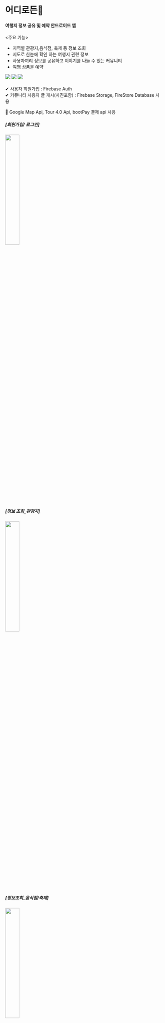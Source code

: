 # 어디로든🧳

#### 여행지 정보 공유 및 예약 안드로이드 앱

<주요 기능>
- 지역별 관광지,음식점, 축제 등 정보 조회
- 지도로 한눈에 확인 하는 여행지 관련 정보 
- 사용자끼리 정보를 공유하고 이야기를 나눌 수 있는 커뮤니티
- 여행 상품을 예약


<div>
  <img src="https://img.shields.io/badge/Android%20Studio-3DDC84?style=plastic-square&logo=Android Studio&logoColor=white"/>
  <img src="https://img.shields.io/badge/Java-007596?style=plastic-square&logo=Java&logoColor=white"/>
  <img src="https://img.shields.io/badge/Firebase-FFCA28?style=plastic-square&logo=Firebase&logoColor=white"/>
</div>
<br/>
✔ 사용자 회원가입 : Firebase Auth<br/>
✔ 커뮤니티 사용자 글 게시(사진포함) : Firebase Storage, FireStore Database 사용<br/>

📌 Google Map Api, Tour 4.0 Api, bootPay 결제 api 사용


##### [회원가입/ 로그인]
<img width="30%" src="https://user-images.githubusercontent.com/96411866/222951263-f130d75d-e144-417d-9dcf-fb9a5e9395eb.gif"/>

##### [정보 조회_관광지]
<img width="30%" src="https://user-images.githubusercontent.com/96411866/222952582-c0398e68-bdc5-4f4e-9556-73aa28456eff.gif"/>

##### [정보조회_음식점/축제]
<img width="30%" src="https://user-images.githubusercontent.com/96411866/222952585-147706db-4688-4ff9-9dda-f59badae8014.gif"/>

##### [지도로 보기]
<img width="30%" src="https://user-images.githubusercontent.com/96411866/222956572-2c3de7ba-c3fa-4b88-851f-4cfe8c20e00b.gif"/>
<img width="30%" src="https://user-images.githubusercontent.com/96411866/222956573-955a8c6e-3906-418d-9309-26eef77bb7b0.gif"/>

##### [커뮤니티]
<img width="30%" src="https://user-images.githubusercontent.com/96411866/222951248-c9470733-f68d-4f1c-ba5d-36c036b124de.gif"/>

##### [예약하기]
<img width="30%" src="https://user-images.githubusercontent.com/96411866/222951245-9ea4b320-880b-4007-b23b-5ed3ea02a0ba.gif"/>

##### [검색 및 사용자]
<img width="30%" src="https://user-images.githubusercontent.com/96411866/222951254-1698e117-9d24-4d8b-83e3-0daffab7d5bc.gif"/>





